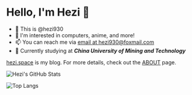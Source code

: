 # Hello, I'm Hezi 👋

- 👋 This is @hezi930
- 👀 I'm interested in computers, anime, and more!
- 📫 You can reach me via [email at hezi930@foxmail.com](mailto:hezi930@foxmail.com)
- 🏫 Currently studying at ***China University of Mining and Technology***

[hezi.space](https://hezi.space) is my blog. For more details, check out the [ABOUT](https://hezi.space/about/) page.

![Hezi's GitHub Stats](https://github-readme-stats.vercel.app/api?username=YourGitHubUsername&show_icons=true&theme=radical)

![Top Langs](https://github-readme-stats.vercel.app/api/top-langs/?username=YourGitHubUsername&layout=compact&theme=radical)
